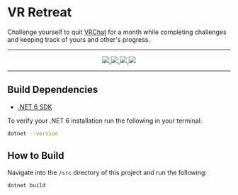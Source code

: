 # VR Retreat

Challenge yourself to quit [VRChat](https://hello.vrchat.com/) for a month while completing challenges and keeping track of yours and other's progress.

---

<p align="center">
  <a href="docs/LICENSE.md">
    <img src="https://img.shields.io/github/license/control-net/vr-retreat?style=for-the-badge">
  </a>
  <a href="#">
    <img src="https://img.shields.io/github/workflow/status/control-net/vr-retreat/.NET/main?style=for-the-badge">
  </a>
  <a href="#">
    <img src="https://img.shields.io/codacy/grade/d47c952003ed4824a19db230b5761b05/main?style=for-the-badge">
  </a>
  <a href="https://dot.net">
    <img src="https://img.shields.io/badge/made%20with-.NET%206-blueviolet?style=for-the-badge">
  </a>
</p>

---

## Build Dependencies

- [.NET 6 SDK](https://dotnet.microsoft.com/download/dotnet/6.0)

To verify your .NET 6 installation run the following in your terminal:

```bash
dotnet --version
```

## How to Build

Navigate into the `/src` directory of this project and run the following:

```bash
dotnet build
```
